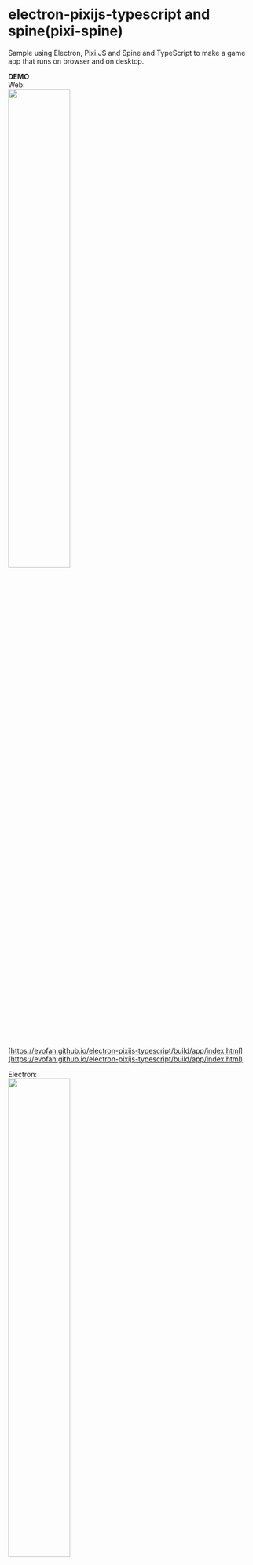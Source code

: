 # electron-pixijs-typescript and spine(pixi-spine)
Sample using Electron, Pixi.JS and Spine and TypeScript to make a game app that runs on browser and on desktop.  

**DEMO**  
Web:  
<img src="https://evofan.github.io/electron-pixijs-typescript/screenshot/pic_by_browser.jpg" width="50%">   
[https://evofan.github.io/electron-pixijs-typescript/build/app/index.html](https://evofan.github.io/electron-pixijs-typescript/build/app/index.html)  

Electron:  
<img src="https://evofan.github.io/electron-pixijs-typescript/screenshot/pic_by_electron.jpg" width="50%">   

Installer: Releases / dist_20201008.zip  
<img src="https://evofan.github.io/electron-pixijs-typescript/screenshot/pic_exec.jpg" width="50%"> <img src="https://evofan.github.io/electron-pixijs-typescript/screenshot/pic_inst1.jpg" width="25%">      

**How to use it**  
```
npm install
npm run build
npm start
```
You can also build your app to work on a web browser using.  
`npm run web`  

Make Installer  
`npm i -g electron-builder`  
`electron-builder --win --x64`  

 **Update library**(2021/01)  
~~~  
 @types/node        ^14.11.2  →  ^14.14.21
 electron            ^10.1.3  →    ^11.2.0
 gulp-sourcemaps      ^2.6.5  →     ^3.0.0
 pixi-spine          ^2.1.10  →    ^2.1.11
 pixi.js              ^5.3.3  →     ^5.3.7
 source-map-loader    ^1.0.0  →     ^2.0.0
 ts-loader            ^8.0.4  →    ^8.0.14
 typescript           ^4.0.3  →     ^4.1.3
 webpack             ^4.44.2  →    ^5.15.0
 webpack-stream       ^6.1.0  →     ^6.1.1
 ~~~  

**Update library**(2020/10)  
~~~  
 @types/node              ^11.11.3  →  ^14.11.2
 @types/pixi.js             ^4.8.6  →    ^5.0.0
 del                        ^4.0.0  →    ^6.0.0
 electron                   ^4.0.8  →   ^10.1.3
 gulp                       ^4.0.0  →    ^4.0.2
 gulp-typescript            ^5.0.0  →    ^5.0.1
 merge2                     ^1.2.3  →    ^1.4.1
 minimist                   ^1.2.3  →    ^1.2.5
 pixi.js                    ^4.8.6  →    ^5.3.3
 ts-loader                  ^5.3.3  →    ^8.0.4
 tslint                    ^5.13.1  →    ^6.1.3
 typescript              ^3.3.3333  →    ^4.0.3
 webpack                   ^4.29.6  →   ^4.44.2
 webpack-node-externals     ^1.7.2  →    ^2.5.2
 webpack-stream             ^5.2.1  →    ^6.1.0
 ~~~  
 
 ---

reference  

**PixiJS Examples Pixie**  
[https://pixijs.io/examples/#/plugin-spine/pixie.js](https://pixijs.io/examples/#/plugin-spine/pixie.js)  
Uses background material and script, fairy is unused for spine ver 3.7.  

**Example: Alien**  
[http://ja.esotericsoftware.com/spine-examples-alien](http://ja.esotericsoftware.com/spine-examples-alien)  
Because spine ver 3.8 or higher is required.  

or use other branch.  
>PixiJS Spine plugin supports only format for Spine 3.8. Your model has version 3.3.07.  
>Please look in pixi-spine repository README for another branch.  

**electron 5.0.0 “Uncaught ReferenceError: require is not defined”**  
[https://stackoverflow.com/questions/55093700/electron-5-0-0-uncaught-referenceerror-require-is-not-defined](https://stackoverflow.com/questions/55093700/electron-5-0-0-uncaught-referenceerror-require-is-not-defined)  
>nodeIntegration: true

**ReferenceError: PIXI is not defined · Issue #47 · pixijs/pixi-projection**  
[https://github.com/pixijs/pixi-projection/issues/47](https://github.com/pixijs/pixi-projection/issues/47)  

**pixijs/pixi-spine**  
[https://github.com/pixijs/pixi-spine](https://github.com/pixijs/pixi-spine)  
>Basic Example  

**Creating a desktop application from scratch with Electron and building / releasing it using electron-builder.**  
(Electronで1からデスクトップアプリを作り、electron-builderを使ってビルド・リリースするまで - Qiita)  
[https://qiita.com/saki-engineering/items/203892838e15b3dbd300](https://qiita.com/saki-engineering/items/203892838e15b3dbd300)  

memo  
erased glup lint...  
nodeIntegration security ok?  
